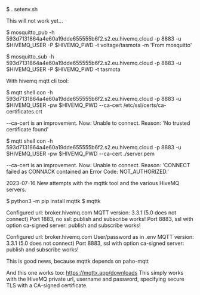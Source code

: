 $ . setenv.sh




This will not work yet...

$ mosquitto_pub -h 593d7131864a4e60a19dde655555b6f2.s2.eu.hivemq.cloud -p 8883 -u $HIVEMQ_USER -P $HIVEMQ_PWD -t voltage/tasmota -m 'From mosquitto'

$ mosquitto_sub -h 593d7131864a4e60a19dde655555b6f2.s2.eu.hivemq.cloud -p 8883 -u $HIVEMQ_USER -P $HIVEMQ_PWD -t tasmota


With hivemq mqtt cli tool:

$ mqtt shell
con -h 593d7131864a4e60a19dde655555b6f2.s2.eu.hivemq.cloud -p 8883 -u $HIVEMQ_USER -pw $HIVEMQ_PWD
--ca-cert /etc/ssl/certs/ca-certificates.crt

--ca-cert is an improvement. Now: Unable to connect. Reason: 'No trusted certificate found'

$ mqtt shell
con -h 593d7131864a4e60a19dde655555b6f2.s2.eu.hivemq.cloud -p 8883 -u $HIVEMQ_USER -pw $HIVEMQ_PWD
--ca-cert ./server.pem

--ca-cert is an improvement. Now: Unable to connect. Reason: 'CONNECT failed as CONNACK contained an Error Code: NOT_AUTHORIZED.'


2023-07-16
New attempts with the mqttk tool and the various HiveMQ servers.

$ python3 -m pip install mqttk
$ mqttk

Configured url:                                 broker.hivemq.com
MQTT version:                                   3.3.1 (5.0 does not connect)
Port 1883, no ssl:                              publish and subscribe works!
Port 8883, ssl with option ca-signed server:    publish and subscribe works!

Configured url:                                 broker.hivemq.com
User/password as in .env
MQTT version:                                   3.3.1 (5.0 does not connect)
Port 8883, ssl with option ca-signed server:    publish and subscribe works!

This is good news, because mqttk depends on paho-mqtt


And this one works too:
https://mqttx.app/downloads
This simply works with the HiveMQ private url, username and password, specifying secure TLS with a CA-signed certificate.
